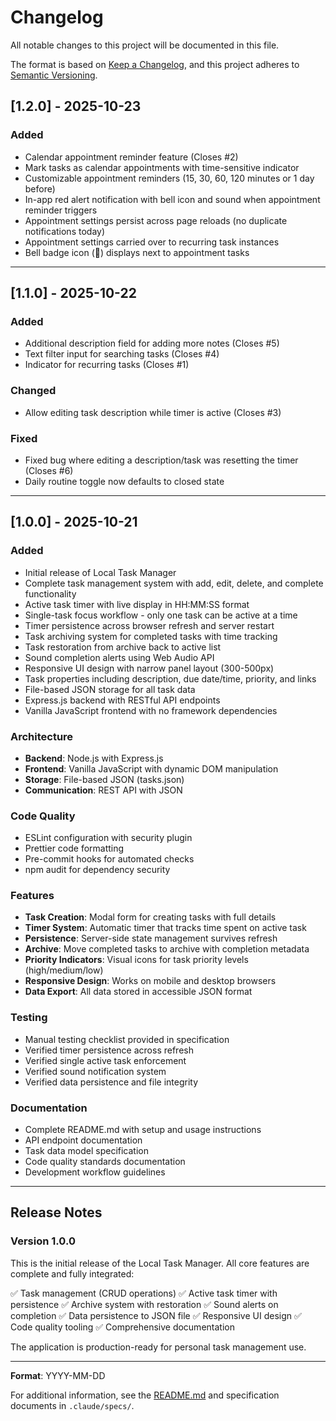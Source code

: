 # Changelog

All notable changes to this project will be documented in this file.

The format is based on [Keep a Changelog](https://keepachangelog.com/en/1.0.0/),
and this project adheres to [Semantic Versioning](https://semver.org/spec/v2.0.0.html).

## [1.2.0] - 2025-10-23

### Added

- Calendar appointment reminder feature (Closes #2)
- Mark tasks as calendar appointments with time-sensitive indicator
- Customizable appointment reminders (15, 30, 60, 120 minutes or 1 day before)
- In-app red alert notification with bell icon and sound when appointment reminder triggers
- Appointment settings persist across page reloads (no duplicate notifications today)
- Appointment settings carried over to recurring task instances
- Bell badge icon (🔔) displays next to appointment tasks

---

## [1.1.0] - 2025-10-22

### Added

- Additional description field for adding more notes (Closes #5)
- Text filter input for searching tasks (Closes #4)
- Indicator for recurring tasks (Closes #1)

### Changed

- Allow editing task description while timer is active (Closes #3)

### Fixed

- Fixed bug where editing a description/task was resetting the timer (Closes #6)
- Daily routine toggle now defaults to closed state

---

## [1.0.0] - 2025-10-21

### Added

- Initial release of Local Task Manager
- Complete task management system with add, edit, delete, and complete functionality
- Active task timer with live display in HH:MM:SS format
- Single-task focus workflow - only one task can be active at a time
- Timer persistence across browser refresh and server restart
- Task archiving system for completed tasks with time tracking
- Task restoration from archive back to active list
- Sound completion alerts using Web Audio API
- Responsive UI design with narrow panel layout (300-500px)
- Task properties including description, due date/time, priority, and links
- File-based JSON storage for all task data
- Express.js backend with RESTful API endpoints
- Vanilla JavaScript frontend with no framework dependencies

### Architecture

- **Backend**: Node.js with Express.js
- **Frontend**: Vanilla JavaScript with dynamic DOM manipulation
- **Storage**: File-based JSON (tasks.json)
- **Communication**: REST API with JSON

### Code Quality

- ESLint configuration with security plugin
- Prettier code formatting
- Pre-commit hooks for automated checks
- npm audit for dependency security

### Features

- **Task Creation**: Modal form for creating tasks with full details
- **Timer System**: Automatic timer that tracks time spent on active task
- **Persistence**: Server-side state management survives refresh
- **Archive**: Move completed tasks to archive with completion metadata
- **Priority Indicators**: Visual icons for task priority levels (high/medium/low)
- **Responsive Design**: Works on mobile and desktop browsers
- **Data Export**: All data stored in accessible JSON format

### Testing

- Manual testing checklist provided in specification
- Verified timer persistence across refresh
- Verified single active task enforcement
- Verified sound notification system
- Verified data persistence and file integrity

### Documentation

- Complete README.md with setup and usage instructions
- API endpoint documentation
- Task data model specification
- Code quality standards documentation
- Development workflow guidelines

---

## Release Notes

### Version 1.0.0

This is the initial release of the Local Task Manager. All core features are complete and fully integrated:

✅ Task management (CRUD operations)
✅ Active task timer with persistence
✅ Archive system with restoration
✅ Sound alerts on completion
✅ Data persistence to JSON file
✅ Responsive UI design
✅ Code quality tooling
✅ Comprehensive documentation

The application is production-ready for personal task management use.

---

**Format**: YYYY-MM-DD

For additional information, see the [README.md](README.md) and specification documents in `.claude/specs/`.
